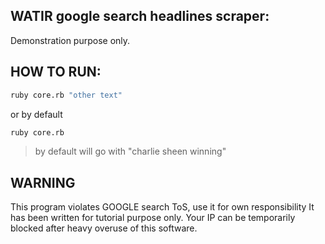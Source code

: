WATIR google search headlines scraper:
-----------

Demonstration purpose only.


HOW TO RUN:
-----------


~~~bash
ruby core.rb "other text"
~~~

or by default

~~~bash
ruby core.rb
~~~

> by default will go with "charlie sheen winning"

WARNING
------------

This program violates GOOGLE search ToS, use it for own responsibility
It has been written for tutorial purpose only.
Your IP can be temporarily blocked after heavy overuse of this software.